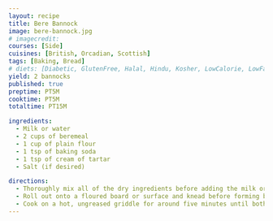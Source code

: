 ```yaml
---
layout: recipe
title: Bere Bannock
image: bere-bannock.jpg
# imagecredit:
courses: [Side]
cuisines: [British, Orcadian, Scottish]
tags: [Baking, Bread]
# diets: [Diabetic, GlutenFree, Halal, Hindu, Kosher, LowCalorie, LowFat, LowLactose, LowSalt, Vegan, Vegetarian]
yield: 2 bannocks
published: true
preptime: PT5M
cooktime: PT5M
totaltime: PT15M

ingredients:
  - Milk or water
  - 2 cups of beremeal
  - 1 cup of plain flour
  - 1 tsp of baking soda
  - 1 tsp of cream of tartar
  - Salt (if desired)

directions:
  - Thoroughly mix all of the dry ingredients before adding the milk or water to form a stiff but soft and wet dough.
  - Roll out onto a floured board or surface and knead before forming bannocks – flat circles around one inch thick.
  - Cook on a hot, ungreased griddle for around five minutes until both sides are browned and the middle is cooked through.
---
```

